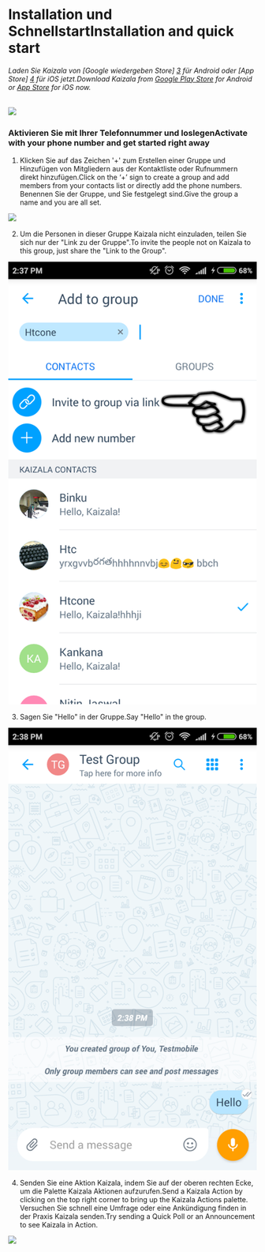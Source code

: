[3]: https://play.google.com/store/apps/details?id=com.microsoft.mobile.polymer&hl=en
[4]: https://itunes.apple.com/in/app/microsoft-kaizala/id1112208399?mt=8

# <a name="installation-and-quick-start"></a><span data-ttu-id="21dae-101">Installation und Schnellstart</span><span class="sxs-lookup"><span data-stu-id="21dae-101">Installation and quick start</span></span> 
###### <a name="download-kaizala-from-google-play-store3-for-android-or-app-store4-for-ios-now"></a><span data-ttu-id="21dae-102">Laden Sie Kaizala von [Google wiedergeben Store] [ 3] für Android oder [App Store] [ 4] für iOS jetzt.</span><span class="sxs-lookup"><span data-stu-id="21dae-102">Download Kaizala from [Google Play Store][3] for Android or [App Store][4] for iOS now.</span></span>
![](Images/Appandplaystoreicons.PNG)
### <a name="activate-with-your-phone-number-and-get-started-right-away"></a><span data-ttu-id="21dae-103">Aktivieren Sie mit Ihrer Telefonnummer und loslegen</span><span class="sxs-lookup"><span data-stu-id="21dae-103">Activate with your phone number and get started right away</span></span> 

1. <span data-ttu-id="21dae-104">Klicken Sie auf das Zeichen '+' zum Erstellen einer Gruppe und Hinzufügen von Mitgliedern aus der Kontaktliste oder Rufnummern direkt hinzufügen.</span><span class="sxs-lookup"><span data-stu-id="21dae-104">Click on the ‘+’ sign to create a group and add members from your contacts list or directly add the phone numbers.</span></span> <span data-ttu-id="21dae-105">Benennen Sie der Gruppe, und Sie festgelegt sind.</span><span class="sxs-lookup"><span data-stu-id="21dae-105">Give the group a name and you are all set.</span></span> 

![](Images/Create%20Group.png)
 
2.  <span data-ttu-id="21dae-106">Um die Personen in dieser Gruppe Kaizala nicht einzuladen, teilen Sie sich nur der "Link zu der Gruppe".</span><span class="sxs-lookup"><span data-stu-id="21dae-106">To invite the people not on Kaizala to this group, just share the "Link to the Group".</span></span>

![](Images/Invitelink.png)

3.  <span data-ttu-id="21dae-107">Sagen Sie "Hello" in der Gruppe.</span><span class="sxs-lookup"><span data-stu-id="21dae-107">Say "Hello" in the group.</span></span>

![](Images/Chatcanvashello.png)

4. <span data-ttu-id="21dae-108">Senden Sie eine Aktion Kaizala, indem Sie auf der oberen rechten Ecke, um die Palette Kaizala Aktionen aufzurufen.</span><span class="sxs-lookup"><span data-stu-id="21dae-108">Send a Kaizala Action by clicking on the top right corner to bring up the Kaizala Actions palette.</span></span> <span data-ttu-id="21dae-109">Versuchen Sie schnell eine Umfrage oder eine Ankündigung finden in der Praxis Kaizala senden.</span><span class="sxs-lookup"><span data-stu-id="21dae-109">Try sending a Quick Poll or an Announcement to see Kaizala in Action.</span></span>

![](Images/Kaizal%20actions.PNG) 

